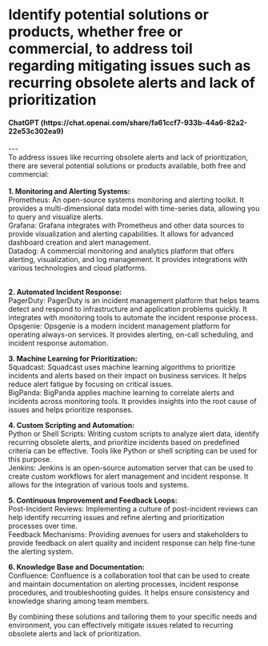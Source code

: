 <h1>Identify potential solutions or products, whether free or commercial, to address toil regarding mitigating issues such as recurring obsolete alerts and lack of prioritization</h1>

<h4>ChatGPT (https://chat.openai.com/share/fa61ccf7-933b-44a6-82a2-22e53c302ea9)</h4>
---
<br>
To address issues like recurring obsolete alerts and lack of prioritization, there are several potential solutions or products available, both free and commercial:
<br>
<br>
<strong>1. Monitoring and Alerting Systems:</strong><br>
Prometheus: An open-source systems monitoring and alerting toolkit. It provides a multi-dimensional data model with time-series data, allowing you to query and visualize alerts.<br>
Grafana: Grafana integrates with Prometheus and other data sources to provide visualization and alerting capabilities. It allows for advanced dashboard creation and alert management.<br>
Datadog: A commercial monitoring and analytics platform that offers alerting, visualization, and log management. It provides integrations with various technologies and cloud platforms.<br><br>

<strong>2. Automated Incident Response:</strong><br>
PagerDuty: PagerDuty is an incident management platform that helps teams detect and respond to infrastructure and application problems quickly. It integrates with monitoring tools to automate the incident response process.<br>
Opsgenie: Opsgenie is a modern incident management platform for operating always-on services. It provides alerting, on-call scheduling, and incident response automation.<br>

<strong>3. Machine Learning for Prioritization:</strong><br>
Squadcast: Squadcast uses machine learning algorithms to prioritize incidents and alerts based on their impact on business services. It helps reduce alert fatigue by focusing on critical issues.<br>
BigPanda: BigPanda applies machine learning to correlate alerts and incidents across monitoring tools. It provides insights into the root cause of issues and helps prioritize responses.<br>

<strong>4. Custom Scripting and Automation:</strong><br>
Python or Shell Scripts: Writing custom scripts to analyze alert data, identify recurring obsolete alerts, and prioritize incidents based on predefined criteria can be effective. Tools like Python or shell scripting can be used for this purpose.<br>
Jenkins: Jenkins is an open-source automation server that can be used to create custom workflows for alert management and incident response. It allows for the integration of various tools and systems.<br>

<strong>5. Continuous Improvement and Feedback Loops:</strong><br>
Post-Incident Reviews: Implementing a culture of post-incident reviews can help identify recurring issues and refine alerting and prioritization processes over time.<br>
Feedback Mechanisms: Providing avenues for users and stakeholders to provide feedback on alert quality and incident response can help fine-tune the alerting system.<br>

<strong>6. Knowledge Base and Documentation:</strong><br>
Confluence: Confluence is a collaboration tool that can be used to create and maintain documentation on alerting processes, incident response procedures, and troubleshooting guides. It helps ensure consistency and knowledge sharing among team members.<br>

By combining these solutions and tailoring them to your specific needs and environment, you can effectively mitigate issues related to recurring obsolete alerts and lack of prioritization.
